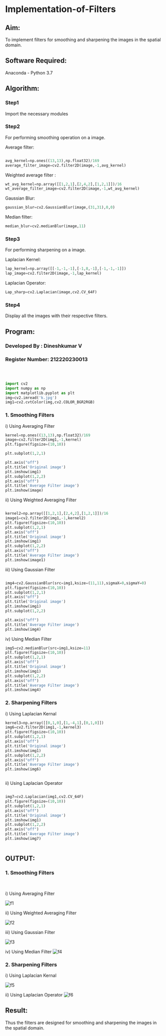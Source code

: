 # Implementation-of-Filters
## Aim:
To implement filters for smoothing and sharpening the images in the spatial domain.

## Software Required:
Anaconda - Python 3.7

## Algorithm:
### Step1
Import the necessary modules


### Step2
For performing smoothing operation on a image.

Average filter:
```python

avg_kernel=np.ones((13,13),np.float32)/169
average_filter_image=cv2.filter2D(image,-1,avg_kernel)
```
Weighted average filter :
```python
wt_avg_kernel=np.array([[1,2,1],[2,4,2],[1,2,1]])/16
wt_average_filter_image=cv2.filter2D(image,-1,wt_avg_kernel)
```
Gaussian Blur:
```python
gaussian_blur=cv2.GaussianBlur(image,(31,31),0,0)
```
Median filter:
```python
median_blur=cv2.medianBlur(image,11)
```


### Step3
For performing sharpening on a image.

Laplacian Kernel:
```python
lap_kernel=np.array([[-1,-1,-1],[-1,8,-1],[-1,-1,-1]])
lap_image=cv2.filter2D(image,-1,lap_kernel)
```
Laplacian Operator:
```python
Lap_sharp=cv2.Laplacian(image,cv2.CV_64F)
```




### Step4
Display all the images with their respective filters. 

## Program:
### Developed By   : Dineshkumar V
### Register Number: 212220230013
</br>

```Python

import cv2
import numpy as np
import matplotlib.pyplot as plt
img=cv2.imread('k.jpg')
img1=cv2.cvtColor(img,cv2.COLOR_BGR2RGB)

```

### 1. Smoothing Filters

i) Using Averaging Filter
```Python
kernel=np.ones((13,13),np.float32)/169
image=cv2.filter2D(img1,-1,kernel)
plt.figure(figsize=(10,10))

plt.subplot(1,2,1)

plt.axis("off")
plt.title('Original image')
plt.imshow(img1)
plt.subplot(1,2,2)
plt.axis("off")
plt.title('Average Filter image')
plt.imshow(image)


```
ii) Using Weighted Averaging Filter
```Python

kernel2=np.array([[1,2,1],[2,4,2],[1,2,1]])/16
image1=cv2.filter2D(img1,-1,kernel2)
plt.figure(figsize=(10,10))
plt.subplot(1,2,1)
plt.axis("off")
plt.title('Original image')
plt.imshow(img1)
plt.subplot(1,2,2)
plt.axis("off")
plt.title('Average Filter image')
plt.imshow(image1)


```
iii) Using Gaussian Filter
```Python

img4=cv2.GaussianBlur(src=img1,ksize=(11,11),sigmaX=0,sigmaY=0)
plt.figure(figsize=(10,10))
plt.subplot(1,2,1)
plt.axis("off")
plt.title('Original image')
plt.imshow(img1)
plt.subplot(1,2,2)

plt.axis("off")
plt.title('Average Filter image')
plt.imshow(img4)


```

iv) Using Median Filter
```Python
img5=cv2.medianBlur(src=img1,ksize=11)
plt.figure(figsize=(10,10))
plt.subplot(1,2,1)
plt.axis("off")
plt.title('Original image')
plt.imshow(img1)
plt.subplot(1,2,2)
plt.axis("off")
plt.title('Average Filter image')
plt.imshow(img4)


```

### 2. Sharpening Filters
i) Using Laplacian Kernal
```Python
kernel3=np.array([[0,1,0],[1,-4,1],[0,1,0]])
img6=cv2.filter2D(img1,-1,kernel3)
plt.figure(figsize=(10,10))
plt.subplot(1,2,1)
plt.axis("off")
plt.title('Original image')
plt.imshow(img1)
plt.subplot(1,2,2)
plt.axis("off")
plt.title('Average Filter image')
plt.imshow(img6)



```
ii) Using Laplacian Operator
```Python

img7=cv2.Laplacian(img1,cv2.CV_64F)
plt.figure(figsize=(10,10))
plt.subplot(1,2,1)
plt.axis("off")
plt.title('Original image')
plt.imshow(img1)
plt.subplot(1,2,2)
plt.axis("off")
plt.title('Average Filter image')
plt.imshow(img7)



```

## OUTPUT:
### 1. Smoothing Filters
</br>

i) Using Averaging Filter

![f1](https://user-images.githubusercontent.com/75235789/167658716-83b5ba29-65b6-43e4-a496-cf2dd2a69af7.jpg)


ii) Using Weighted Averaging Filter

![f2](https://user-images.githubusercontent.com/75235789/167658713-38b1b6e4-5237-4890-bb5d-777a87b02bb9.jpg)


iii) Using Gaussian Filter

![f3](https://user-images.githubusercontent.com/75235789/167658708-9cdd3d3e-0ac5-4c0b-86fe-fea29ebe9a3f.jpg)



iv) Using Median Filter
![f4](https://user-images.githubusercontent.com/75235789/167658699-9efda682-e02a-461d-b9c8-4d4dee9c80f1.jpg)


### 2. Sharpening Filters


i) Using Laplacian Kernal

![f5](https://user-images.githubusercontent.com/75235789/167658726-a3ed6e1b-ecc7-4027-8e01-eed12088df64.jpg)



ii) Using Laplacian Operator
![f6](https://user-images.githubusercontent.com/75235789/167658721-28c9588a-d223-4b72-8429-a03006346749.jpg)


## Result:
Thus the filters are designed for smoothing and sharpening the images in the spatial domain.
